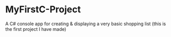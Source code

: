 # MyFirstC-Project
A C# console app for creating &amp; displaying a very basic shopping list (this is the first project I have made)
